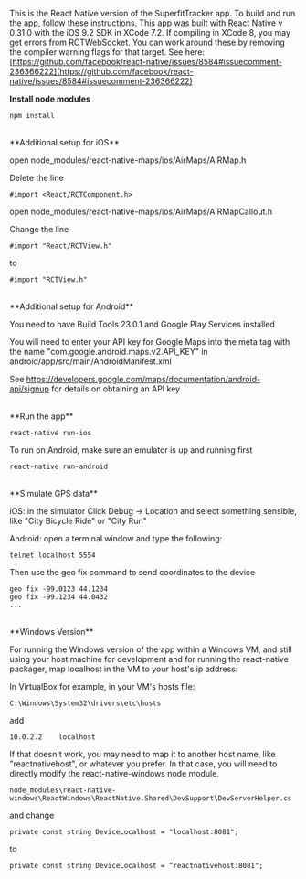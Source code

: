This is the React Native version of the SuperfitTracker app. To build and run the app, follow these instructions. This app was built with React Native v 0.31.0 with the iOS 9.2 SDK in XCode 7.2. If compiling in XCode 8, you may get errors from RCTWebSocket. You can work around these by removing the compiler warning flags for that target. See here: [https://github.com/facebook/react-native/issues/8584#issuecomment-236366222](https://github.com/facebook/react-native/issues/8584#issuecomment-236366222)

**Install node modules**

```
npm install
```

<br>
**Additional setup for iOS**

open node_modules/react-native-maps/ios/AirMaps/AIRMap.h

Delete the line

```
#import <React/RCTComponent.h>
```

open node_modules/react-native-maps/ios/AirMaps/AIRMapCallout.h

Change the line

```
#import "React/RCTView.h"
```

to

```
#import "RCTView.h"
```

<br>
**Additional setup for Android**

You need to have Build Tools 23.0.1 and Google Play Services installed

You will need to enter your API key for Google Maps into the
meta tag with the name "com.google.android.maps.v2.API_KEY" in  android/app/src/main/AndroidManifest.xml

See https://developers.google.com/maps/documentation/android-api/signup for details on obtaining an API key

<br>
**Run the app**

```
react-native run-ios
```

To run on Android, make sure an emulator is up and running first

```
react-native run-android
```

<br>
**Simulate GPS data**

iOS: in the simulator Click Debug -> Location and select something sensible, like "City Bicycle Ride" or "City Run"

Android: open a terminal window and type the following:

```telnet localhost 5554```

Then use the geo fix command to send coordinates to the device

```
geo fix -99.0123 44.1234
geo fix -99.1234 44.0432
...
```

<br>
**Windows Version**

For running the Windows version of the app within a Windows VM, and still using your host machine for development and for running the react-native packager, map localhost in the VM to your host's ip address:

In VirtualBox for example, in your VM's hosts file:

```
C:\Windows\System32\drivers\etc\hosts
```

add

```
10.0.2.2	localhost
```

If that doesn't work, you may need to map it to another host name, like "reactnativehost", or whatever you prefer. In that case, you will need to directly modify the react-native-windows node module.

```
node_modules\react-native-windows\ReactWindows\ReactNative.Shared\DevSupport\DevServerHelper.cs
```

and change

```
private const string DeviceLocalhost = "localhost:8081";
```

to

```
private const string DeviceLocalhost = “reactnativehost:8081";
```
